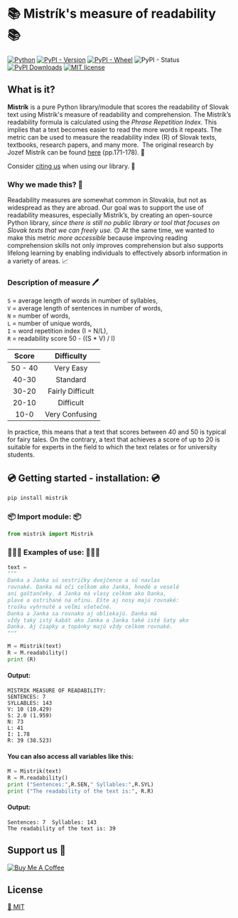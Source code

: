 # 📚 Mistrík's measure of readability 📚
[![Python](https://img.shields.io/badge/python-3.x-blue.svg)](https://img.shields.io/pypi/pyversions/mistrik)
[![PyPI - Version](https://img.shields.io/pypi/v/mistrik?logo=PyPi&logoColor=white&link=https%3A%2F%2Fpypi.org%2Fproject%2Fmistrik%2F)](https://pypi.org/project/mistrik/) 
[![PyPI - Wheel](https://img.shields.io/pypi/wheel/mistrik?link=https%3A%2F%2Fpypi.org%2Fproject%2Fmistrik%2F)](https://pypi.org/project/mistrik/) 
![PyPI - Status](https://img.shields.io/pypi/status/mistrik)
[![PyPI Downloads](https://img.shields.io/pypi/dm/mistrik.svg?label=PyPI%20downloads)](https://pypi.org/project/mistrik/) 
[![MIT license](https://img.shields.io/pypi/l/mistrik)](https://lbesson.mit-license.org/)


## What is it?
**Mistrík** is a pure Python library/module that scores the readability of Slovak text using Mistrík's measure of readability and comprehension. The Mistrík’s readability formula is calculated using the _Phrase Repetition Index_. This implies that a text becomes easier to read the more words it repeats. The metric can be used to measure the readability index (R) of Slovak texts, textbooks, research papers, and many more. 
The original research by Jozef Mistrík can be found [here](https://www.juls.savba.sk/ediela/sr/1968/3/sr1968-3-lq.pdf#page=46) (pp.171-178). 📑

Consider [citing us](https://www.researchgate.net/publication/383614438_Mistrik's_Readability_Metric_-_an_Online_Library) when using our library. 📑

### Why we made this? 🤔
Readability measures are somewhat common in Slovakia, but not as widespread as they are abroad. Our goal was to support the use of readability measures, especially Mistrík’s, by creating an open-source Python library, _since there is still no public library or tool that focuses on Slovak texts that we can freely use._ 🙃 
At the same time, we wanted to make this metric _more accessible_ because improving reading comprehension skills not only improves comprehension but also supports lifelong learning by enabling individuals to effectively absorb information in a variety of areas. 📈

### Description of measure 🖊️ 
`S` = average length of words in number of syllables,\
`V` = average length of sentences in number of words,\
`N` = number of words,\
`L` = number of unique words,\
`I` = word repetition index (I = N/L),\
`R` = readability score 50 - ((S * V) / I)



| Score |    Difficulty    |
|:---:|:---:|
|50 - 40| Very Easy         |
| 40-30 | Standard          |
| 30-20 | Fairly Difficult  |
| 20-10 | Difficult         |
| 10-0 |  Very Confusing    |

In practice, this means that a text that scores between 40 and 50 is typical for fairy tales. On the contrary, a text that achieves a score of up to 20 is suitable for experts in the field to which the text relates or for university students.

## 💿 Getting started - installation: 💿
```python
pip install mistrik
```

### 📦 Import module: 📦
```python
from mistrik import Mistrik
```

### 👩🏻‍💻 Examples of use: 🧑🏻‍💻 
```python
text = 
"""
Danka a Janka sú sestričky dvojčence a sú navlas
rovnaké. Danka má oči celkom ako Janka, hnedé a veselé
ani gaštančeky. A Janka má vlasy celkom ako Danka,
plavé a ostrihané na ofinu. Ešte aj nosy majú rovnaké:
trošku vyhrnuté a veľmi všetečné.
Danka a Janka sa rovnako aj obliekajú. Danka má
vždy taký istý kabát ako Janka a Janka také isté šaty ako
Danka. Aj čiapky a topánky majú vždy celkom rovnaké.
"""

M = Mistrik(text)
R = M.readability()
print (R)
```
#### Output: 
```{r df-drop-ok, class.source="bg-success"}
MISTRIK MEASURE OF READABILITY:
SENTENCES: 7
SYLLABLES: 143
V: 10 (10.429)
S: 2.0 (1.959)
N: 73
L: 41
I: 1.78
R: 39 (38.523)
```
#### You can also access all variables like this:
```python
M = Mistrik(text)
R = M.readability()
print ("Sentences:",R.SEN," Syllables:",R.SYL)
print ("The readability of the text is:", R.R)
```
#### Output: 
```{r df-drop-ok, class.source="bg-success"}
Sentences: 7  Syllables: 143
The readability of the text is: 39
```

## Support us 🌟

<a href="https://buymeacoffee.com/ducducdevs" target="_blank](https://buymeacoffee.com/ducducdevs
)"><img src="https://bmc-cdn.nyc3.digitaloceanspaces.com/BMC-button-images/custom_images/orange_img.png" alt="Buy Me A Coffee" style="height: auto !important;width: auto !important;" ></a>

## License

[📜 MIT](LICENSE)

